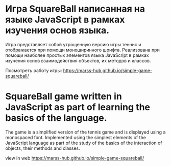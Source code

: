 # Игра SquareBall написанная на языке JavaScript в рамках изучения основ языка.
Игра представляет собой утрощенную версию игры теннис и отображается при помощи моноширинного шрифта.
Реализована при помощи наиболее простых элементов языка JavaScript в рамках изучения основ взаимодействия объектов, их методов и классов.

Посмотреть работу игры: https://marss-hub.github.io/simple-game-squareball/

# SquareBall game written in JavaScript as part of learning the basics of the language.
The game is a simplified version of the tennis game and is displayed using a monospaced font.
Implemented using the simplest elements of the JavaScript language as part of the study of the basics of the interaction of objects, their methods and classes.

view in web https://marss-hub.github.io/simple-game-squareball/
